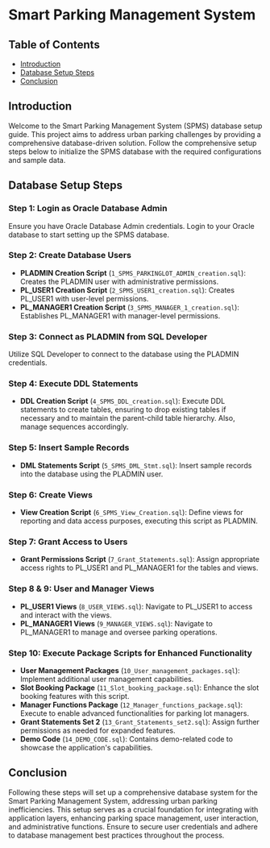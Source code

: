 # Smart Parking Management System

## Table of Contents
- [Introduction](#introduction)
- [Database Setup Steps](#database-setup-steps)
- [Conclusion](#conclusion)

## Introduction

Welcome to the Smart Parking Management System (SPMS) database setup guide. This project aims to address urban parking challenges by providing a comprehensive database-driven solution. Follow the comprehensive setup steps below to initialize the SPMS database with the required configurations and sample data.

## Database Setup Steps

### Step 1: Login as Oracle Database Admin
Ensure you have Oracle Database Admin credentials. Login to your Oracle database to start setting up the SPMS database.

### Step 2: Create Database Users
- **PLADMIN Creation Script** (`1_SPMS_PARKINGLOT_ADMIN_creation.sql`): Creates the PLADMIN user with administrative permissions.
- **PL_USER1 Creation Script** (`2_SPMS_USER1_creation.sql`): Creates PL_USER1 with user-level permissions.
- **PL_MANAGER1 Creation Script** (`3_SPMS_MANAGER_1_creation.sql`): Establishes PL_MANAGER1 with manager-level permissions.

### Step 3: Connect as PLADMIN from SQL Developer
Utilize SQL Developer to connect to the database using the PLADMIN credentials.

### Step 4: Execute DDL Statements
- **DDL Creation Script** (`4_SPMS_DDL_creation.sql`): Execute DDL statements to create tables, ensuring to drop existing tables if necessary and to maintain the parent-child table hierarchy. Also, manage sequences accordingly.

### Step 5: Insert Sample Records
- **DML Statements Script** (`5_SPMS_DML_Stmt.sql`): Insert sample records into the database using the PLADMIN user.

### Step 6: Create Views
- **View Creation Script** (`6_SPMS_View_Creation.sql`): Define views for reporting and data access purposes, executing this script as PLADMIN.

### Step 7: Grant Access to Users
- **Grant Permissions Script** (`7_Grant_Statements.sql`): Assign appropriate access rights to PL_USER1 and PL_MANAGER1 for the tables and views.

### Step 8 & 9: User and Manager Views
- **PL_USER1 Views** (`8_USER_VIEWS.sql`): Navigate to PL_USER1 to access and interact with the views.
- **PL_MANAGER1 Views** (`9_MANAGER_VIEWS.sql`): Navigate to PL_MANAGER1 to manage and oversee parking operations.

### Step 10: Execute Package Scripts for Enhanced Functionality
- **User Management Packages** (`10_User_management_packages.sql`): Implement additional user management capabilities.
- **Slot Booking Package** (`11_Slot_booking_package.sql`): Enhance the slot booking features with this script.
- **Manager Functions Package** (`12_Manager_functions_package.sql`): Execute to enable advanced functionalities for parking lot managers.
- **Grant Statements Set 2** (`13_Grant_Statements_set2.sql`): Assign further permissions as needed for expanded features.
- **Demo Code** (`14_DEMO_CODE.sql`): Contains demo-related code to showcase the application's capabilities.

## Conclusion

Following these steps will set up a comprehensive database system for the Smart Parking Management System, addressing urban parking inefficiencies. This setup serves as a crucial foundation for integrating with application layers, enhancing parking space management, user interaction, and administrative functions. Ensure to secure user credentials and adhere to database management best practices throughout the process.
